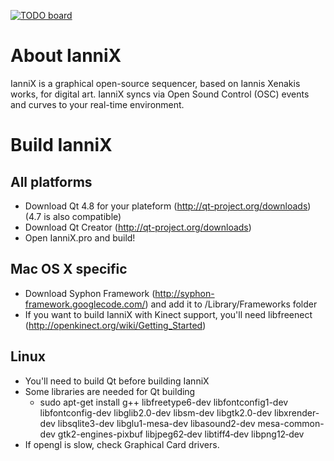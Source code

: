 [![TODO board](https://imdone.io/api/1.0/projects/5c5a76f4c5de032f818ccdc3/badge)](https://imdone.io/app#/board/bareimage/IanniX)

About IanniX
============
IanniX is a graphical open-source sequencer, based on Iannis Xenakis works, for digital art. IanniX syncs via Open Sound Control (OSC) events and curves to your real-time environment.

Build IanniX
============

All platforms
-------------
- Download Qt 4.8 for your plateform (http://qt-project.org/downloads) (4.7 is also compatible)
- Download Qt Creator (http://qt-project.org/downloads)
- Open IanniX.pro and build!

Mac OS X specific
-----------------
- Download Syphon Framework (http://syphon-framework.googlecode.com/) and add it to /Library/Frameworks folder
- If you want to build IanniX with Kinect support, you'll need libfreenect (http://openkinect.org/wiki/Getting_Started)

Linux
-----
- You'll need to build Qt before building IanniX
- Some libraries are needed for Qt building
     - sudo apt-get install g++ libfreetype6-dev libfontconfig1-dev libfontconfig-dev libglib2.0-dev libsm-dev libgtk2.0-dev libxrender-dev libsqlite3-dev libglu1-mesa-dev libasound2-dev mesa-common-dev gtk2-engines-pixbuf libjpeg62‑dev libtiff4‑dev libpng12‑dev 
- If opengl is slow, check Graphical Card drivers.